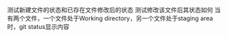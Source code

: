 测试新建文件的状态和已存在文件修改后的状态
测试修改该文件后其状态如何
当有两个文件，一个文件处于Working directory，另一个文件处于staging area时，git status显示内容
